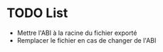 # TODO List

* Mettre l'ABI à la racine du fichier exporté
* Remplacer le fichier en cas de changer de l'ABI
